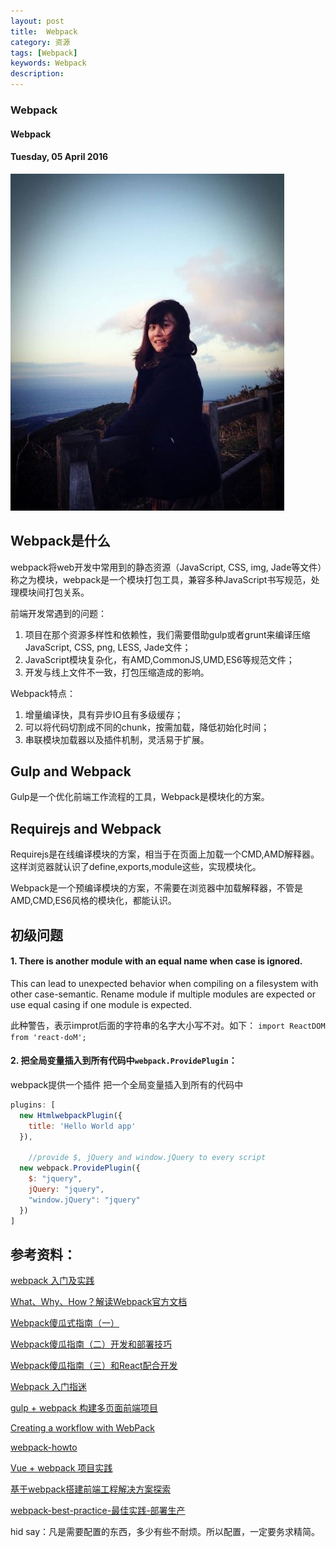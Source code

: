 ```yaml
---
layout: post
title:  Webpack
category: 资源
tags: [Webpack]
keywords: Webpack
description:
---
```


###  Webpack

#### Webpack

#### Tuesday, 05 April 2016

![landscape](/../../assets/img/resource/2016/ChenBi_3.jpg)

## Webpack是什么

webpack将web开发中常用到的静态资源（JavaScript, CSS, img, Jade等文件）称之为模块，webpack是一个模块打包工具，兼容多种JavaScript书写规范，处理模块间打包关系。

前端开发常遇到的问题：

1. 项目在那个资源多样性和依赖性，我们需要借助gulp或者grunt来编译压缩JavaScript, CSS, png, LESS, Jade文件；
2. JavaScript模块复杂化，有AMD,CommonJS,UMD,ES6等规范文件；
3. 开发与线上文件不一致，打包压缩造成的影响。

Webpack特点：

1. 增量编译快，具有异步IO且有多级缓存；
2. 可以将代码切割成不同的chunk，按需加载，降低初始化时间；
3. 串联模块加载器以及插件机制，灵活易于扩展。

## Gulp and Webpack

Gulp是一个优化前端工作流程的工具，Webpack是模块化的方案。

## Requirejs and Webpack

Requirejs是在线编译模块的方案，相当于在页面上加载一个CMD,AMD解释器。这样浏览器就认识了define,exports,module这些，实现模块化。

Webpack是一个预编译模块的方案，不需要在浏览器中加载解释器，不管是AMD,CMD,ES6风格的模块化，都能认识。

## 初级问题

#### 1. There is another module with an equal name when case is ignored.
This can lead to unexpected behavior when compiling on a filesystem with other case-semantic.
Rename module if multiple modules are expected or use equal casing if one module is expected.

此种警告，表示improt后面的字符串的名字大小写不对。如下：
`import ReactDOM from 'react-doM';`

#### 2. 把全局变量插入到所有代码中`webpack.ProvidePlugin`：

webpack提供一个插件 把一个全局变量插入到所有的代码中

```javascript
plugins: [
  new HtmlwebpackPlugin({
    title: 'Hello World app'
  }),
    
	//provide $, jQuery and window.jQuery to every script
  new webpack.ProvidePlugin({
    $: "jquery",
    jQuery: "jquery",
    "window.jQuery": "jquery"
  })
]
```

## 参考资料：

[webpack 入门及实践](http://www.w3ctech.com/topic/1557)

[What、Why、How？解读Webpack官方文档](https://segmentfault.com/a/1190000003506497)

[Webpack傻瓜式指南（一）](http://zhuanlan.zhihu.com/p/20367175)

[Webpack傻瓜指南（二）开发和部署技巧](http://zhuanlan.zhihu.com/p/20397902?refer=FrontendMagazine)

[Webpack傻瓜指南（三）和React配合开发](http://zhuanlan.zhihu.com/p/20522487?refer=FrontendMagazine)

[Webpack 入门指迷](https://segmentfault.com/a/1190000003969465)

[gulp + webpack 构建多页面前端项目](https://segmentfault.com/a/1190000003969465)

[Creating a workflow with WebPack](http://christianalfoni.github.io/javascript/2014/12/13/did-you-know-webpack-and-react-is-awesome.html)

[webpack-howto](https://github.com/petehunt/webpack-howto/blob/master/README-zh.md)

[Vue + webpack 项目实践](http://jiongks.name/blog/just-vue/)

[基于webpack搭建前端工程解决方案探索](https://segmentfault.com/a/1190000003499526)

[webpack-best-practice-最佳实践-部署生产](http://qiutc.me/post/webpack-best-practice-%E6%9C%80%E4%BD%B3%E5%AE%9E%E8%B7%B5-%E9%83%A8%E7%BD%B2%E7%94%9F%E4%BA%A7.html)




hid say：凡是需要配置的东西，多少有些不耐烦。所以配置，一定要务求精简。

